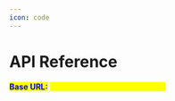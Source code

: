```yaml
---
icon: code
---
```


# API Reference

<mark style="color:blue;">**Base URL:**</mark> <mark style="color:yellow;">`https://api.trustlesswork.com`</mark>
